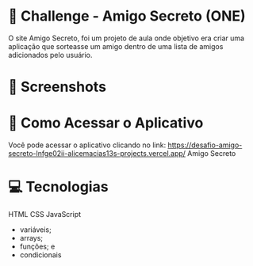 # 🤝 Challenge - Amigo Secreto (ONE)

O site Amigo Secreto, foi um projeto de aula onde objetivo era criar uma aplicação que sorteasse um amigo dentro de uma lista de amigos adicionados pelo usuário.
# 📸 Screenshots
# 📲 Como Acessar o Aplicativo

Você pode acessar o aplicativo clicando no link: https://desafio-amigo-secreto-lnfge02ii-alicemacias13s-projects.vercel.app/ Amigo Secreto

# 💻 Tecnologias

HTML 
CSS 
JavaScript
- variáveis;
- arrays;
- funções; e
- condicionais
